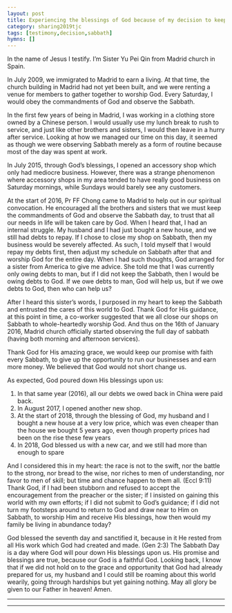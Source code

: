 ```yaml
---
layout: post
title: Experiencing the blessings of God because of my decision to keep the Sabbath
category: sharing2019tjc
tags: [testimony,decision,sabbath]
hymns: []
---
```

In the name of Jesus I testify. I’m Sister Yu Pei Qin from Madrid church in Spain. 

In July 2009, we immigrated to Madrid to earn a living. At that time, the church building in Madrid had not yet been built, and we were renting a venue for members to gather together to worship God. Every Saturday, I would obey the commandments of God and observe the Sabbath.

In the first few years of being in Madrid, I was working in a clothing store owned by a Chinese person. I would usually use my lunch break to rush to service, and just like other brothers and sisters, I would then leave in a hurry after service. Looking at how we managed our time on this day, it seemed as though we were observing Sabbath merely as a form of routine because most of the day was spent at work.

In July 2015, through God’s blessings, I opened an accessory shop which only had mediocre business. However, there was a strange phenomenon where accessory shops in my area tended to have really good business on Saturday mornings, while Sundays would barely see any customers.

At the start of 2016, Pr FF Chong came to Madrid to help out in our spiritual convocation. He encouraged all the brothers and sisters that we must keep the commandments of God and observe the Sabbath day, to trust that all our needs in life will be taken care by God. When I heard that, I had an internal struggle. My husband and I had just bought a new house, and we still had debts to repay. If I chose to close my shop on Sabbath, then my business would be severely affected. As such, I told myself that I would repay my debts first, then adjust my schedule on Sabbath after that and worship God for the entire day. When I had such thoughts, God arranged for a sister from America to give me advice. She told me that I was currently only owing debts to man, but if I did not keep the Sabbath, then I would be owing debts to God. If we owe debts to man, God will help us, but if we owe debts to God, then who can help us?

After I heard this sister’s words, I purposed in my heart to keep the Sabbath and entrusted the cares of this world to God. Thank God for His guidance, at this point in time, a co-worker suggested that we all close our shops on Sabbath to whole-heartedly worship God. And thus on the 16th of January 2016, Madrid church officially started observing the full day of sabbath (having both morning and afternoon services).

Thank God for His amazing grace, we would keep our promise with faith every Sabbath, to give up the opportunity to run our businesses and earn more money. We believed that God would not short change us. 

As expected, God poured down His blessings upon us:
1.	In that same year (2016), all our debts we owed back in China were paid back.
2.	In August 2017, I opened another new shop.
3.	At the start of 2018, through the blessing of God, my husband and I bought a new house at a very low price, which was even cheaper than the house we bought 5 years ago, even though property prices had been on the rise these few years
4.	In 2018, God blessed us with a new car, and we still had more than enough to spare

And I considered this in my heart: the race is not to the swift, nor the battle to the strong, nor bread to the wise, nor riches to men of understanding, nor favor to men of skill; but time and chance happen to them all. (Eccl 9:11) Thank God, if I had been stubborn and refused to accept the encouragement from the preacher or the sister; if I insisted on gaining this world with my own efforts; if I did not submit to God’s guidance; if I did not turn my footsteps around to return to God and draw near to Him on Sabbath, to worship Him and receive His blessings, how then would my family be living in abundance today?

God blessed the seventh day and sanctified it, because in it He rested from all His work which God had created and made. (Gen 2:3) The Sabbath Day is a day where God will pour down His blessings upon us. His promise and blessings are true, because our God is a faithful God. Looking back, I know that if we did not hold on to the grace and opportunity that God had already prepared for us, my husband and I could still be roaming about this world wearily, going through hardships but yet gaining nothing. May all glory be given to our Father in heaven! Amen.


----
****

